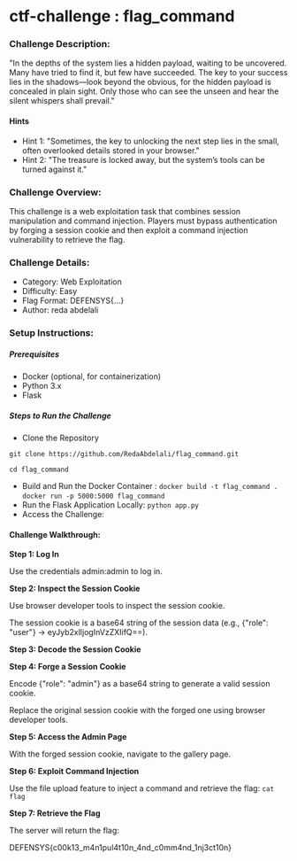# ctf-challenge : flag_command
### Challenge Description:

"In the depths of the system lies a hidden payload, waiting to be uncovered. Many have tried to find it, but few have succeeded. The key to your success lies in the shadows—look beyond the obvious, for the hidden payload is concealed in plain sight. Only those who can see the unseen and hear the silent whispers shall prevail."

#### Hints

- Hint 1: "Sometimes, the key to unlocking the next step lies in the small, often overlooked details stored in your browser."
- Hint 2: "The treasure is locked away, but the system’s tools can be turned against it."

### Challenge Overview:

This challenge is a web exploitation task that combines session manipulation and command injection. Players must bypass authentication by forging a session cookie and then exploit a command injection vulnerability to retrieve the flag.

### Challenge Details:
- Category: Web Exploitation
- Difficulty: Easy
- Flag Format: DEFENSYS{...}
- Author: reda abdelali

### Setup Instructions:
##### Prerequisites
- Docker (optional, for containerization)
- Python 3.x
- Flask

##### Steps to Run the Challenge
- Clone the Repository
```
git clone https://github.com/RedaAbdelali/flag_command.git
  
cd flag_command
```
- Build and Run the Docker Container :
``
    docker build -t flag_command .
``
``
  docker run -p 5000:5000 flag_command
``
- Run the Flask Application Locally:
``
    python app.py
``
- Access the Challenge:

#### Challenge Walkthrough:
**Step 1: Log In**

  Use the credentials admin:admin to log in.

**Step 2: Inspect the Session Cookie**

  Use browser developer tools to inspect the session cookie.

  The session cookie is a base64 string of the session data (e.g., {"role": "user"} → eyJyb2xlIjogInVzZXIifQ==).

**Step 3: Decode the Session Cookie**

**Step 4: Forge a Session Cookie**

  Encode {"role": "admin"} as a base64 string to generate a valid session cookie.

  Replace the original session cookie with the forged one using browser developer tools.

**Step 5: Access the Admin Page**

  With the forged session cookie, navigate to the gallery page.

**Step 6: Exploit Command Injection**

  Use the file upload feature to inject a command and retrieve the flag:
``
    cat flag
``

**Step 7: Retrieve the Flag**

  The server will return the flag:

  DEFENSYS{c00k13_m4n1pul4t10n_4nd_c0mm4nd_1nj3ct10n}
